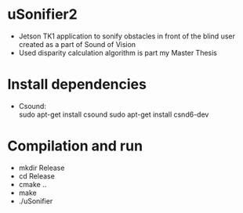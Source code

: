 # uSonifier2
- Jetson TK1 application to sonify obstacles in front of the blind user created as a part of Sound of Vision<br />
- Used disparity calculation algorithm is part my Master Thesis

# Install dependencies
 - Csound:<br />
sudo apt-get install csound
sudo apt-get install csnd6-dev


# Compilation and run
 - mkdir Release<br />
 - cd Release<br />
 - cmake ..<br />
 - make<br />
 - ./uSonifier<br />
